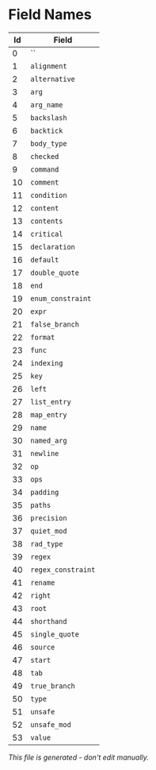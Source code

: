 # Field Names

|  Id | Field                                    |
|-----|------------------------------------------|
|   0 | ``                                       |
|   1 | `alignment`                              |
|   2 | `alternative`                            |
|   3 | `arg`                                    |
|   4 | `arg_name`                               |
|   5 | `backslash`                              |
|   6 | `backtick`                               |
|   7 | `body_type`                              |
|   8 | `checked`                                |
|   9 | `command`                                |
|  10 | `comment`                                |
|  11 | `condition`                              |
|  12 | `content`                                |
|  13 | `contents`                               |
|  14 | `critical`                               |
|  15 | `declaration`                            |
|  16 | `default`                                |
|  17 | `double_quote`                           |
|  18 | `end`                                    |
|  19 | `enum_constraint`                        |
|  20 | `expr`                                   |
|  21 | `false_branch`                           |
|  22 | `format`                                 |
|  23 | `func`                                   |
|  24 | `indexing`                               |
|  25 | `key`                                    |
|  26 | `left`                                   |
|  27 | `list_entry`                             |
|  28 | `map_entry`                              |
|  29 | `name`                                   |
|  30 | `named_arg`                              |
|  31 | `newline`                                |
|  32 | `op`                                     |
|  33 | `ops`                                    |
|  34 | `padding`                                |
|  35 | `paths`                                  |
|  36 | `precision`                              |
|  37 | `quiet_mod`                              |
|  38 | `rad_type`                               |
|  39 | `regex`                                  |
|  40 | `regex_constraint`                       |
|  41 | `rename`                                 |
|  42 | `right`                                  |
|  43 | `root`                                   |
|  44 | `shorthand`                              |
|  45 | `single_quote`                           |
|  46 | `source`                                 |
|  47 | `start`                                  |
|  48 | `tab`                                    |
|  49 | `true_branch`                            |
|  50 | `type`                                   |
|  51 | `unsafe`                                 |
|  52 | `unsafe_mod`                             |
|  53 | `value`                                  |

*This file is generated - don't edit manually.*
